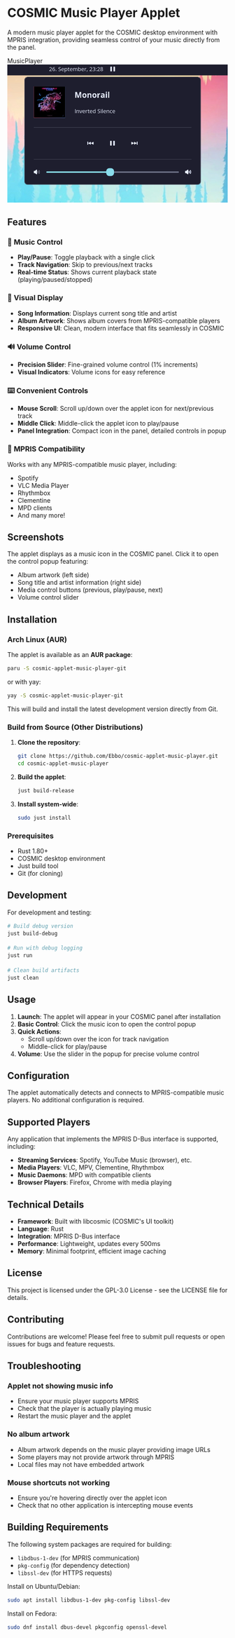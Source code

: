 # COSMIC Music Player Applet

A modern music player applet for the COSMIC desktop environment with MPRIS integration, providing seamless control of your music directly from the panel.

MusicPlayer <img src="MusicPlayer.png" alt="MusicPlayer">

## Features

### 🎵 **Music Control**
- **Play/Pause**: Toggle playback with a single click
- **Track Navigation**: Skip to previous/next tracks
- **Real-time Status**: Shows current playback state (playing/paused/stopped)

### 🎨 **Visual Display**
- **Song Information**: Displays current song title and artist
- **Album Artwork**: Shows album covers from MPRIS-compatible players
- **Responsive UI**: Clean, modern interface that fits seamlessly in COSMIC

### 🔊 **Volume Control**
- **Precision Slider**: Fine-grained volume control (1% increments)
- **Visual Indicators**: Volume icons for easy reference

### ⌨️ **Convenient Controls**
- **Mouse Scroll**: Scroll up/down over the applet icon for next/previous track
- **Middle Click**: Middle-click the applet icon to play/pause
- **Panel Integration**: Compact icon in the panel, detailed controls in popup

### 🔌 **MPRIS Compatibility**
Works with any MPRIS-compatible music player, including:
- Spotify
- VLC Media Player
- Rhythmbox
- Clementine
- MPD clients
- And many more!

## Screenshots

The applet displays as a music icon in the COSMIC panel. Click it to open the control popup featuring:
- Album artwork (left side)
- Song title and artist information (right side)
- Media control buttons (previous, play/pause, next)
- Volume control slider

## Installation

### Arch Linux (AUR)

The applet is available as an **AUR package**:

```bash
paru -S cosmic-applet-music-player-git
```

or with yay:

```bash
yay -S cosmic-applet-music-player-git
```

This will build and install the latest development version directly from Git.

### Build from Source (Other Distributions)

1. **Clone the repository**:
   ```bash
   git clone https://github.com/Ebbo/cosmic-applet-music-player.git
   cd cosmic-applet-music-player
   ```

2. **Build the applet**:
   ```bash
   just build-release
   ```

3. **Install system-wide**:
   ```bash
   sudo just install
   ```

### Prerequisites

- Rust 1.80+
- COSMIC desktop environment
- Just build tool
- Git (for cloning)

## Development

For development and testing:

```bash
# Build debug version
just build-debug

# Run with debug logging
just run

# Clean build artifacts
just clean
```

## Usage

1. **Launch**: The applet will appear in your COSMIC panel after installation
2. **Basic Control**: Click the music icon to open the control popup
3. **Quick Actions**:
   - Scroll up/down over the icon for track navigation
   - Middle-click for play/pause
4. **Volume**: Use the slider in the popup for precise volume control

## Configuration

The applet automatically detects and connects to MPRIS-compatible music players. No additional configuration is required.

## Supported Players

Any application that implements the MPRIS D-Bus interface is supported, including:

- **Streaming Services**: Spotify, YouTube Music (browser), etc.
- **Media Players**: VLC, MPV, Clementine, Rhythmbox
- **Music Daemons**: MPD with compatible clients
- **Browser Players**: Firefox, Chrome with media playing

## Technical Details

- **Framework**: Built with libcosmic (COSMIC's UI toolkit)
- **Language**: Rust
- **Integration**: MPRIS D-Bus interface
- **Performance**: Lightweight, updates every 500ms
- **Memory**: Minimal footprint, efficient image caching

## License

This project is licensed under the GPL-3.0 License - see the LICENSE file for details.

## Contributing

Contributions are welcome! Please feel free to submit pull requests or open issues for bugs and feature requests.

## Troubleshooting

### Applet not showing music info
- Ensure your music player supports MPRIS
- Check that the player is actually playing music
- Restart the music player and the applet

### No album artwork
- Album artwork depends on the music player providing image URLs
- Some players may not provide artwork through MPRIS
- Local files may not have embedded artwork

### Mouse shortcuts not working
- Ensure you're hovering directly over the applet icon
- Check that no other application is intercepting mouse events

## Building Requirements

The following system packages are required for building:

- `libdbus-1-dev` (for MPRIS communication)
- `pkg-config` (for dependency detection)
- `libssl-dev` (for HTTPS requests)

Install on Ubuntu/Debian:
```bash
sudo apt install libdbus-1-dev pkg-config libssl-dev
```

Install on Fedora:
```bash
sudo dnf install dbus-devel pkgconfig openssl-devel
```
